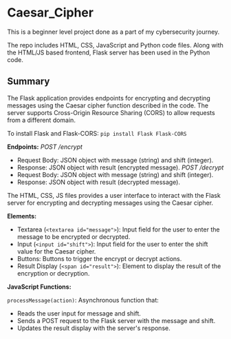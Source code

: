 # Caesar_Cipher
This is a beginner level project done as a part of my cybersecurity journey.

The repo includes HTML, CSS, JavaScript and Python code files. Along with the HTML/JS based frontend, Flask server has been used in the Python code. 
## Summary
The Flask application provides endpoints for encrypting and decrypting messages using the Caesar cipher function described in the code. The server supports Cross-Origin Resource Sharing (CORS) to allow requests from a different domain.

To install Flask and Flask-CORS: 
```pip install Flask Flask-CORS```

**Endpoints:**
_POST /encrypt_
* Request Body: JSON object with message (string) and shift (integer).
* Response: JSON object with result (encrypted message).
_POST /decrypt_
* Request Body: JSON object with message (string) and shift (integer).
* Response: JSON object with result (decrypted message).

The HTML, CSS, JS files provides a user interface to interact with the Flask server for encrypting and decrypting messages using the Caesar cipher.

**Elements:**
* Textarea (```<textarea id="message">```): Input field for the user to enter the message to be encrypted or decrypted.
* Input (```<input id="shift">```): Input field for the user to enter the shift value for the Caesar cipher.
* Buttons: Buttons to trigger the encrypt or decrypt actions.
* Result Display (```<span id="result">```): Element to display the result of the encryption or decryption.

**JavaScript Functions:**

```processMessage(action)```: Asynchronous function that:
* Reads the user input for message and shift.
* Sends a POST request to the Flask server with the message and shift.
* Updates the result display with the server's response.
